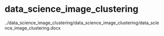 # data_science_image_clustering
 
../data_science_image_clustering/data_science_image_clustering/data_science_image_clustering.docx
